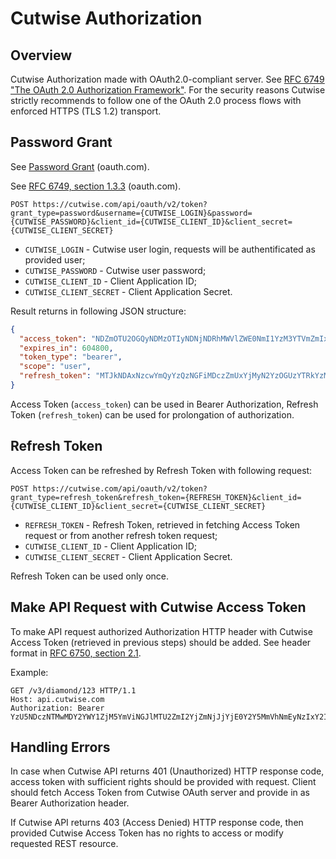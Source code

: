 # Cutwise Authorization

## Overview

Cutwise Authorization made with OAuth2.0-compliant server. See [RFC 6749 "The OAuth 2.0 Authorization Framework"](https://tools.ietf.org/html/rfc6749).
For the security reasons Cutwise strictly recommends to follow one of the OAuth 2.0 process flows with enforced HTTPS (TLS 1.2) transport.

## Password Grant

See [Password Grant](https://www.oauth.com/oauth2-servers/access-tokens/password-grant/) (oauth.com).

See [RFC 6749, section 1.3.3](https://tools.ietf.org/html/rfc6749#section-1.3.3) (oauth.com).

```
POST https://cutwise.com/api/oauth/v2/token?grant_type=password&username={CUTWISE_LOGIN}&password={CUTWISE_PASSWORD}&client_id={CUTWISE_CLIENT_ID}&client_secret={CUTWISE_CLIENT_SECRET}
```

- `CUTWISE_LOGIN` - Cutwise user login, requests will be authentificated as provided user;
- `CUTWISE_PASSWORD` - Cutwise user password;
- `CUTWISE_CLIENT_ID` - Client Application ID;
- `CUTWISE_CLIENT_SECRET` - Client Application Secret.

Result returns in following JSON structure:

```json
{
  "access_token": "NDZmOTU2OGQyNDMzOTIyNDNjNDRhMWVlZWE0NmI1YzM3YTVmZmIxYzUyMmE0ODU3YjYyMmJlZWMzM2JjYjg5Zg",
  "expires_in": 604800,
  "token_type": "bearer",
  "scope": "user",
  "refresh_token": "MTJkNDAxNzcwYmQyYzQzNGFiMDczZmUxYjMyN2YzOGUzYTRkYzMyZGQ1ZWNlNmI1YTI4MjBjNTY4YjUzMmIyOA"
}
```

Access Token (`access_token`) can be used in Bearer Authorization, Refresh Token (`refresh_token`) can be used for prolongation of authorization.

## Refresh Token

Access Token can be refreshed by Refresh Token with following request:

```
POST https://cutwise.com/api/oauth/v2/token?grant_type=refresh_token&refresh_token={REFRESH_TOKEN}&client_id={CUTWISE_CLIENT_ID}&client_secret={CUTWISE_CLIENT_SECRET}
```

- `REFRESH_TOKEN` - Refresh Token, retrieved in fetching Access Token request or from another refresh token request;
- `CUTWISE_CLIENT_ID` - Client Application ID;
- `CUTWISE_CLIENT_SECRET` - Client Application Secret.

Refresh Token can be used only once.

## Make API Request with Cutwise Access Token

To make API request authorized Authorization HTTP header with Cutwise Access Token (retrieved in previous steps) should be added.
See header format in [RFC 6750, section 2.1](https://tools.ietf.org/html/rfc6750#section-2.1).

Example:
```http
GET /v3/diamond/123 HTTP/1.1
Host: api.cutwise.com
Authorization: Bearer YzU5NDczNTMwMDY2YWY1ZjM5YmViNGJlMTU2ZmI2YjZmNjJjYjE0Y2Y5MmVhNmEyNzIxY2IxMzk1N2EzNWYyMw
```

## Handling Errors

In case when Cutwise API returns 401 (Unauthorized) HTTP response code, access token with sufficient rights should be provided with request. Client should fetch Access Token from Cutwise OAuth server and provide in as Bearer Authorization header.

If Cutwise API returns 403 (Access Denied) HTTP response code, then provided Cutwise Access Token has no rights to access or modify requested REST resource.
